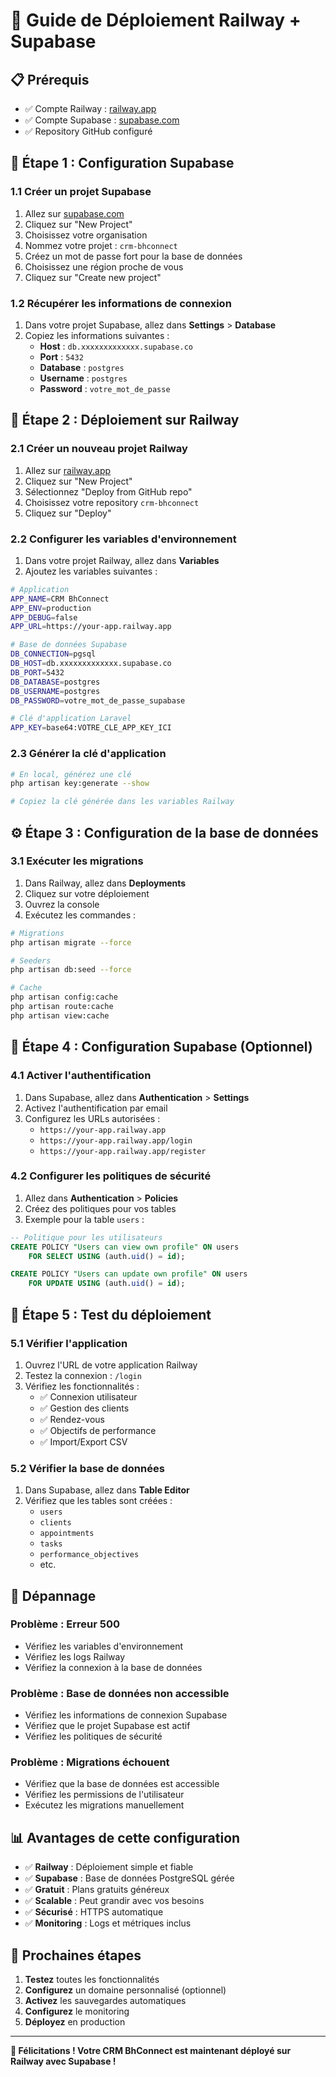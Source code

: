 # 🚀 Guide de Déploiement Railway + Supabase

## 📋 **Prérequis**

- ✅ Compte Railway : [railway.app](https://railway.app)
- ✅ Compte Supabase : [supabase.com](https://supabase.com)
- ✅ Repository GitHub configuré

## 🎯 **Étape 1 : Configuration Supabase**

### **1.1 Créer un projet Supabase**
1. Allez sur [supabase.com](https://supabase.com)
2. Cliquez sur "New Project"
3. Choisissez votre organisation
4. Nommez votre projet : `crm-bhconnect`
5. Créez un mot de passe fort pour la base de données
6. Choisissez une région proche de vous
7. Cliquez sur "Create new project"

### **1.2 Récupérer les informations de connexion**
1. Dans votre projet Supabase, allez dans **Settings** > **Database**
2. Copiez les informations suivantes :
   - **Host** : `db.xxxxxxxxxxxxx.supabase.co`
   - **Port** : `5432`
   - **Database** : `postgres`
   - **Username** : `postgres`
   - **Password** : `votre_mot_de_passe`

## 🚀 **Étape 2 : Déploiement sur Railway**

### **2.1 Créer un nouveau projet Railway**
1. Allez sur [railway.app](https://railway.app)
2. Cliquez sur "New Project"
3. Sélectionnez "Deploy from GitHub repo"
4. Choisissez votre repository `crm-bhconnect`
5. Cliquez sur "Deploy"

### **2.2 Configurer les variables d'environnement**
1. Dans votre projet Railway, allez dans **Variables**
2. Ajoutez les variables suivantes :

```bash
# Application
APP_NAME=CRM BhConnect
APP_ENV=production
APP_DEBUG=false
APP_URL=https://your-app.railway.app

# Base de données Supabase
DB_CONNECTION=pgsql
DB_HOST=db.xxxxxxxxxxxxx.supabase.co
DB_PORT=5432
DB_DATABASE=postgres
DB_USERNAME=postgres
DB_PASSWORD=votre_mot_de_passe_supabase

# Clé d'application Laravel
APP_KEY=base64:VOTRE_CLE_APP_KEY_ICI
```

### **2.3 Générer la clé d'application**
```bash
# En local, générez une clé
php artisan key:generate --show

# Copiez la clé générée dans les variables Railway
```

## ⚙️ **Étape 3 : Configuration de la base de données**

### **3.1 Exécuter les migrations**
1. Dans Railway, allez dans **Deployments**
2. Cliquez sur votre déploiement
3. Ouvrez la console
4. Exécutez les commandes :

```bash
# Migrations
php artisan migrate --force

# Seeders
php artisan db:seed --force

# Cache
php artisan config:cache
php artisan route:cache
php artisan view:cache
```

## 🔧 **Étape 4 : Configuration Supabase (Optionnel)**

### **4.1 Activer l'authentification**
1. Dans Supabase, allez dans **Authentication** > **Settings**
2. Activez l'authentification par email
3. Configurez les URLs autorisées :
   - `https://your-app.railway.app`
   - `https://your-app.railway.app/login`
   - `https://your-app.railway.app/register`

### **4.2 Configurer les politiques de sécurité**
1. Allez dans **Authentication** > **Policies**
2. Créez des politiques pour vos tables
3. Exemple pour la table `users` :

```sql
-- Politique pour les utilisateurs
CREATE POLICY "Users can view own profile" ON users
    FOR SELECT USING (auth.uid() = id);

CREATE POLICY "Users can update own profile" ON users
    FOR UPDATE USING (auth.uid() = id);
```

## 🎉 **Étape 5 : Test du déploiement**

### **5.1 Vérifier l'application**
1. Ouvrez l'URL de votre application Railway
2. Testez la connexion : `/login`
3. Vérifiez les fonctionnalités :
   - ✅ Connexion utilisateur
   - ✅ Gestion des clients
   - ✅ Rendez-vous
   - ✅ Objectifs de performance
   - ✅ Import/Export CSV

### **5.2 Vérifier la base de données**
1. Dans Supabase, allez dans **Table Editor**
2. Vérifiez que les tables sont créées :
   - `users`
   - `clients`
   - `appointments`
   - `tasks`
   - `performance_objectives`
   - etc.

## 🚨 **Dépannage**

### **Problème : Erreur 500**
- Vérifiez les variables d'environnement
- Vérifiez les logs Railway
- Vérifiez la connexion à la base de données

### **Problème : Base de données non accessible**
- Vérifiez les informations de connexion Supabase
- Vérifiez que le projet Supabase est actif
- Vérifiez les politiques de sécurité

### **Problème : Migrations échouent**
- Vérifiez que la base de données est accessible
- Vérifiez les permissions de l'utilisateur
- Exécutez les migrations manuellement

## 📊 **Avantages de cette configuration**

- ✅ **Railway** : Déploiement simple et fiable
- ✅ **Supabase** : Base de données PostgreSQL gérée
- ✅ **Gratuit** : Plans gratuits généreux
- ✅ **Scalable** : Peut grandir avec vos besoins
- ✅ **Sécurisé** : HTTPS automatique
- ✅ **Monitoring** : Logs et métriques inclus

## 🎯 **Prochaines étapes**

1. **Testez** toutes les fonctionnalités
2. **Configurez** un domaine personnalisé (optionnel)
3. **Activez** les sauvegardes automatiques
4. **Configurez** le monitoring
5. **Déployez** en production

---

**🎉 Félicitations ! Votre CRM BhConnect est maintenant déployé sur Railway avec Supabase !**
